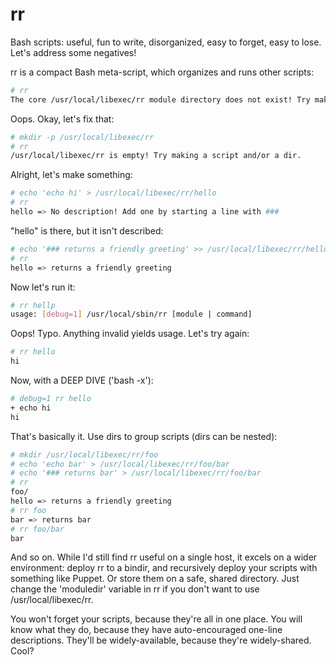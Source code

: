 rr
==
Bash scripts: useful, fun to write, disorganized, easy to forget, easy to lose. Let's address some negatives!

rr is a compact Bash meta-script, which organizes and runs other scripts:
```bash
# rr
The core /usr/local/libexec/rr module directory does not exist! Try making it.
```

Oops. Okay, let's fix that:
```bash
# mkdir -p /usr/local/libexec/rr
# rr
/usr/local/libexec/rr is empty! Try making a script and/or a dir.
```

Alright, let's make something:
```bash
# echo 'echo hi' > /usr/local/libexec/rr/hello
# rr
hello => No description! Add one by starting a line with ###
```

"hello" is there, but it isn't described:
```bash
# echo '### returns a friendly greeting' >> /usr/local/libexec/rr/hello
# rr
hello => returns a friendly greeting
```

Now let's run it:
```bash
# rr hellp
usage: [debug=1] /usr/local/sbin/rr [module | command]
```

Oops! Typo. Anything invalid yields usage. Let's try again:
```bash
# rr hello
hi
```

Now, with a DEEP DIVE ('bash -x'):
```bash
# debug=1 rr hello
+ echo hi
hi
```

That's basically it. Use dirs to group scripts (dirs can be nested):
```bash
# mkdir /usr/local/libexec/rr/foo
# echo 'echo bar' > /usr/local/libexec/rr/foo/bar
# echo '### returns bar' > /usr/local/libexec/rr/foo/bar
# rr
foo/
hello => returns a friendly greeting
# rr foo
bar => returns bar
# rr foo/bar
bar
```

And so on. While I'd still find rr useful on a single host, it excels on a wider environment: deploy rr to a bindir, and recursively deploy your scripts with something like Puppet. Or store them on a safe, shared directory. Just change the 'moduledir' variable in rr if you don't want to use /usr/local/libexec/rr.

You won't forget your scripts, because they're all in one place. You will know what they do, because they have auto-encouraged one-line descriptions. They'll be widely-available, because they're widely-shared. Cool?
